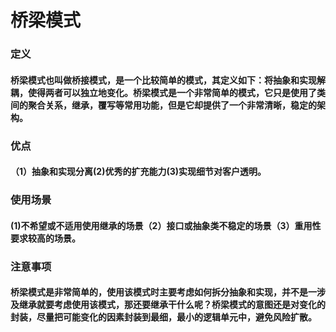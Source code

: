 # 桥梁模式
### 定义
#### 桥梁模式也叫做桥接模式，是一个比较简单的模式，其定义如下：将抽象和实现解耦，使得两者可以独立地变化。桥梁模式是一个非常简单的模式，它只是使用了类间的聚合关系，继承，覆写等常用功能，但是它却提供了一个非常清晰，稳定的架构。
### 优点
#### （1）抽象和实现分离(2)优秀的扩充能力(3)实现细节对客户透明。
### 使用场景
#### (1)不希望或不适用使用继承的场景（2）接口或抽象类不稳定的场景（3）重用性要求较高的场景。
### 注意事项
#### 桥梁模式是非常简单的，使用该模式时主要考虑如何拆分抽象和实现，并不是一涉及继承就要考虑使用该模式，那还要继承干什么呢？桥梁模式的意图还是对变化的封装，尽量把可能变化的因素封装到最细，最小的逻辑单元中，避免风险扩散。